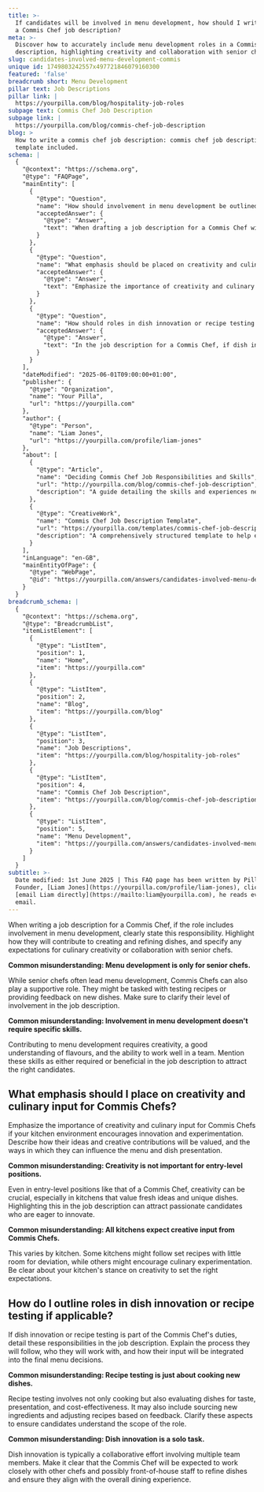 ```yaml
---
title: >-
  If candidates will be involved in menu development, how should I write this in
  a Commis Chef job description?
meta: >-
  Discover how to accurately include menu development roles in a Commis Chef job
  description, highlighting creativity and collaboration with senior chefs.
slug: candidates-involved-menu-development-commis
unique id: 1749803242557x497721846079160300
featured: 'false'
breadcrumb short: Menu Development
pillar text: Job Descriptions
pillar link: |
  https://yourpilla.com/blog/hospitality-job-roles
subpage text: Commis Chef Job Description
subpage link: |
  https://yourpilla.com/blog/commis-chef-job-description
blog: >
  How to write a commis chef job description: commis chef job description
  template included.
schema: |
  {
    "@context": "https://schema.org",
    "@type": "FAQPage",
    "mainEntity": [
      {
        "@type": "Question",
        "name": "How should involvement in menu development be outlined in a Commis Chef job description?",
        "acceptedAnswer": {
          "@type": "Answer",
          "text": "When drafting a job description for a Commis Chef with duties in menu development, clearly state this responsibility. Highlight how they will contribute to creating and refining dishes, specifying expectations for culinary creativity and collaboration with senior chefs. Clearly detail the level of involvement expected, and underscore the importance of culinary creativity and teamwork in the role."
        }
      },
      {
        "@type": "Question",
        "name": "What emphasis should be placed on creativity and culinary input for Commis Chefs?",
        "acceptedAnswer": {
          "@type": "Answer",
          "text": "Emphasize the importance of creativity and culinary input for Commis Chefs, especially if your kitchen encourages innovation and experimentation. Describe how their ideas and creative contributions will be valued, detailing how they can influence menu creation and dish presentation. Ensure to communicate the kitchen's stance on creativity clearly to set accurate expectations."
        }
      },
      {
        "@type": "Question",
        "name": "How should roles in dish innovation or recipe testing be outlined for Commis Chefs?",
        "acceptedAnswer": {
          "@type": "Answer",
          "text": "In the job description for a Commis Chef, if dish innovation or recipe testing is part of their responsibilities, detail these duties explicitly. Explain the process they will engage in, who they will collaborate with, and how their input will be integrated into the final menu decisions. It is important to outline that dish innovation is a collaborative effort and describe the interactive nature of this role."
        }
      }
    ],
    "dateModified": "2025-06-01T09:00:00+01:00",
    "publisher": {
      "@type": "Organization",
      "name": "Your Pilla",
      "url": "https://yourpilla.com"
    },
    "author": {
      "@type": "Person",
      "name": "Liam Jones",
      "url": "https://yourpilla.com/profile/liam-jones"
    },
    "about": [
      {
        "@type": "Article",
        "name": "Deciding Commis Chef Job Responsibilities and Skills",
        "url": "http://yourpilla.com/blog/commis-chef-job-description",
        "description": "A guide detailing the skills and experiences needed for Commis Chef roles, helping employers set job responsibilities effectively."
      },
      {
        "@type": "CreativeWork",
        "name": "Commis Chef Job Description Template",
        "url": "https://yourpilla.com/templates/commis-chef-job-description",
        "description": "A comprehensively structured template to help employers create detailed and effective job descriptions for Commis Chef positions."
      }
    ],
    "inLanguage": "en-GB",
    "mainEntityOfPage": {
      "@type": "WebPage",
      "@id": "https://yourpilla.com/answers/candidates-involved-menu-development-commis"
    }
  }
breadcrumb_schema: |
  {
    "@context": "https://schema.org",
    "@type": "BreadcrumbList",
    "itemListElement": [
      {
        "@type": "ListItem",
        "position": 1,
        "name": "Home",
        "item": "https://yourpilla.com"
      },
      {
        "@type": "ListItem",
        "position": 2,
        "name": "Blog",
        "item": "https://yourpilla.com/blog"
      },
      {
        "@type": "ListItem",
        "position": 3,
        "name": "Job Descriptions",
        "item": "https://yourpilla.com/blog/hospitality-job-roles"
      },
      {
        "@type": "ListItem",
        "position": 4,
        "name": "Commis Chef Job Description",
        "item": "https://yourpilla.com/blog/commis-chef-job-description"
      },
      {
        "@type": "ListItem",
        "position": 5,
        "name": "Menu Development",
        "item": "https://yourpilla.com/answers/candidates-involved-menu-development-commis"
      }
    ]
  }
subtitle: >-
  Date modified: 1st June 2025 | This FAQ page has been written by Pilla
  Founder, [Liam Jones](https://yourpilla.com/profile/liam-jones), click to
  [email Liam directly](https://mailto:liam@yourpilla.com), he reads every
  email.
---
```

When writing a job description for a Commis Chef, if the role includes involvement in menu development, clearly state this responsibility. Highlight how they will contribute to creating and refining dishes, and specify any expectations for culinary creativity or collaboration with senior chefs.

**Common misunderstanding: Menu development is only for senior chefs.**

While senior chefs often lead menu development, Commis Chefs can also play a supportive role. They might be tasked with testing recipes or providing feedback on new dishes. Make sure to clarify their level of involvement in the job description.

**Common misunderstanding: Involvement in menu development doesn't require specific skills.**

Contributing to menu development requires creativity, a good understanding of flavours, and the ability to work well in a team. Mention these skills as either required or beneficial in the job description to attract the right candidates.

## What emphasis should I place on creativity and culinary input for Commis Chefs?

Emphasize the importance of creativity and culinary input for Commis Chefs if your kitchen environment encourages innovation and experimentation. Describe how their ideas and creative contributions will be valued, and the ways in which they can influence the menu and dish presentation.

**Common misunderstanding: Creativity is not important for entry-level positions.**

Even in entry-level positions like that of a Commis Chef, creativity can be crucial, especially in kitchens that value fresh ideas and unique dishes. Highlighting this in the job description can attract passionate candidates who are eager to innovate.

**Common misunderstanding: All kitchens expect creative input from Commis Chefs.**

This varies by kitchen. Some kitchens might follow set recipes with little room for deviation, while others might encourage culinary experimentation. Be clear about your kitchen's stance on creativity to set the right expectations.

## How do I outline roles in dish innovation or recipe testing if applicable?

If dish innovation or recipe testing is part of the Commis Chef's duties, detail these responsibilities in the job description. Explain the process they will follow, who they will work with, and how their input will be integrated into the final menu decisions.

**Common misunderstanding: Recipe testing is just about cooking new dishes.**

Recipe testing involves not only cooking but also evaluating dishes for taste, presentation, and cost-effectiveness. It may also include sourcing new ingredients and adjusting recipes based on feedback. Clarify these aspects to ensure candidates understand the scope of the role.

**Common misunderstanding: Dish innovation is a solo task.**

Dish innovation is typically a collaborative effort involving multiple team members. Make it clear that the Commis Chef will be expected to work closely with other chefs and possibly front-of-house staff to refine dishes and ensure they align with the overall dining experience.
